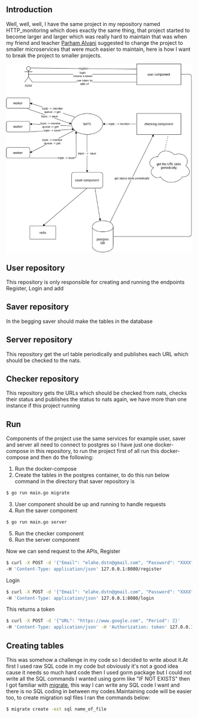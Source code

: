 ## Introduction

Well, well, well, I have the same project in my repository named HTTP_monitoring which does exactly the same thing,
that project started to become larger and larger which was really hard to maintain that was when my friend and teacher
[Parham Alvani](https://github.com/1995parham) suggested to change the project to smaller microservices that were much
easier to maintain, here is how I want to break the project to smaller projects.

<img alt="architecture" src="microservice.png" align="center" />

## User repository

This repository is only responsible for creating and running the endpoints Register, Login and add

## Saver repository

In the begging saver should make the tables in the database

## Server repository

This repository get the url table periodically and publishes each URL which should be checked to the nats.

## Checker repository

This repository gets the URLs which should be checked from nats, checks their status and publishes the status to nats
again, we have more than one instance if this project running

## Run

Components of the project use the same services for example user, saver and server all need to connect to postgres so I
have just one docker-compose in this repository, to run the project first of all run this docker-compose and then do the
following:

1. Run the docker-compose
2. Create the tables in the postgres container, to do this run below command in the directory that saver repository is

```sh
$ go run main.go migrate
```

3. User component should be up and running to handle requests
4. Run the saver component

```sh
$ go run main.go server
```

5. Run the checker component
6. Run the server component

Now we can send request to the APIs,
Register

```sh
$ curl -X POST -d '{"Email": "elahe.dstn@gmail.com", "Password": "XXXX"}'
-H 'Content-Type: application/json' 127.0.0.1:8080/register
```

Login

```sh
$ curl -X POST -d '{"Email": "elahe.dstn@gmail.com", "Password": "XXXX"}'
-H 'Content-Type: application/json' 127.0.0.1:8080/login
```

This returns a token

```sh
$ curl -X POST -d '{"URL": "https://www.google.com", "Period": 2}'
-H 'Content-Type: application/json' -H 'Authorization: token' 127.0.0.1:8080/url
```

## Creating tables

This was somehow a challenge in my code so I decided to write about it.At first I used raw SQL code in my code but
obviously it's not a good idea cause it needs so much hard code then I used gorm package but I could not write all
the SQL commands I wanted using gorm like "IF NOT EXISTS" then I got familiar with [migrate](https://github.com/golang-migrate/migrate),
this way I can write any SQL code I want and there is no SQL coding in between my codes.Maintaining code will be easier
too, to create migration sql files I ran the commands below:

```sh
$ migrate create -ext sql name_of_file
```
